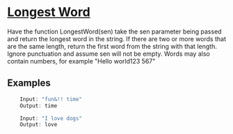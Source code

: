 # [Longest Word](https://coderbyte.com/editor/Longest%20Word:JavaScript)

Have the function LongestWord(sen) take the sen parameter being passed and return the longest word in the string. If there are two or more words that are the same length, return the first word from the string with that length. Ignore punctuation and assume sen will not be empty. Words may also contain numbers, for example "Hello world123 567"

## Examples
```javascript
    Input: "fun&!! time"
    Output: time
```
```javascript
    Input: "I love dogs"
    Output: love
```
